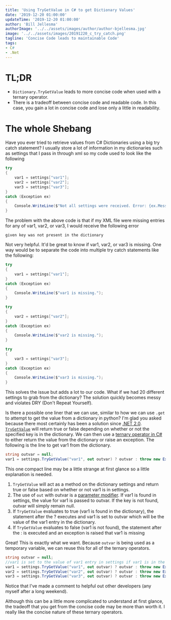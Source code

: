```yaml
---
title: 'Using TryGetValue in C# to get Dictionary Values'
date: '2019-12-20 01:00:00'
updateTime: '2019-12-20 01:00:00'
author: 'Bill Jellesma'
authorImage: '../../assets/images/author/author-bjellesma.jpg'
image: '../../assets/images/20191220_c_try_catch.png'
tagline: 'Concise Code leads to maintainable Code'
tags:
- C#
- .Net
---
```


# TL;DR

- `Dictionary.TryGetValue` leads to more concise code when used with a ternary operator.
- There is a tradeoff between concise code and readable code. In this case, you gain a lot in concise code and lose only a little in readability.

# The whole Shebang

Have you ever tried to retrieve values from C# Dictionaries using a big try catch statement? I usually store a lot of information in my dictionaries such as settings that I pass in through xml so my code used to look like the following 

```cs
try
{
    var1 = settings["var1"];
    var2 = settings["var2"];
    var3 = settings["var3"];
}
catch (Exception ex)
{
    Console.WriteLine($"Not all settings were received. Error: {ex.Message}.");
}
```

The problem with the above code is that if my XML file were missing entries for any of var1, var2, or var3, I would receive the following error

```
given key was not present in the dictionary
```

Not very helpful. It'd be great to know if var1, var2, or var3 is missing. One way would be to separate the code into multiple try catch statements like the following:

```cs
try
{
    var1 = settings["var1"];
}
catch (Exception ex)
{
    Console.WriteLine($"var1 is missing.");
}

try
{
    var2 = settings["var2"];
}
catch (Exception ex)
{
    Console.WriteLine($"var2 is missing.");
}

try
{
    var3 = settings["var3"];
}
catch (Exception ex)
{
    Console.WriteLine($"var3 is missing.");
}
```

This solves the issue but adds a lot to our code. What if we had 20 different settings to grab from the dictionary? The solution quickly becomes messy and violates DRY (Don't Repeat Yourself). 

Is there a possible one liner that we can use, similar to how we can use `.get` to attempt to get the value from a dictionary in python? I'm glad you asked because there most certainly has been a solution since [.NET 2.0](https://docs.microsoft.com/en-us/dotnet/api/system.collections.generic.dictionary-2.trygetvalue?view=netframework-2.0). [`TryGetValue`](https://docs.microsoft.com/en-us/dotnet/api/system.collections.generic.dictionary-2.trygetvalue?view=netframework-4.8) will return true or false depending on whether or not the specified key is in the dictionary. We can then use a [ternary operator in C#](https://www.tutorialspoint.com/Ternary-Operator-in-Chash) to either return the value from the dictionary or raise an exception. The following is the line to get var1 from the dictionary.

```cs
string outvar = null;
var1 = settings.TryGetValue("var1", out outvar) ? outvar : throw new Exception("var1 is missing");
```

This one compact line may be a little strange at first glance so a little explanation is needed. 

1. `TryGetValue` will act as a method on the dictionary settings and return true or false based on whether or not var1 is in settings.
2. The use of `out` with outvar is a [parameter modifier](https://docs.microsoft.com/en-us/dotnet/csharp/language-reference/keywords/out-parameter-modifier). If var1 is found in settings, the value for var1 is passed to outvar. If the key is not found, outvar will simply remain null.
3. If `TryGetValue` evaluates to true (var1 is found in the dictionary), the statement after the ? executes and var1 is set to outvar which will be the value of the var1 entry in the dictionary.
4. If `TryGetValue` evaluates to false (var1 is not found), the statement after the : is executed and an exception is raised that var1 is missing

Great! This is exactly what we want. Because `outvar` is being used as a temporary variable, we can reuse this for all of the ternary operators.

```cs
string outvar = null;
//var1 is set to the value of var1 entry in settings if var1 is in the Dictionary, else an exception is raised
var1 = settings.TryGetValue("var1", out outvar) ? outvar : throw new Exception("var1 is missing");
var2 = settings.TryGetValue("var2", out outvar) ? outvar : throw new Exception("var2 is missing");
var3 = settings.TryGetValue("var3", out outvar) ? outvar : throw new Exception("var3 is missing");
```

Notice that I've made a comment to helpful out other developers (any myself after a long weekend).

Although this can be a little more complicated to understand at first glance, the tradeoff that you get from the concise code may be more than worth it. I really like the concise nature of these ternary operators.